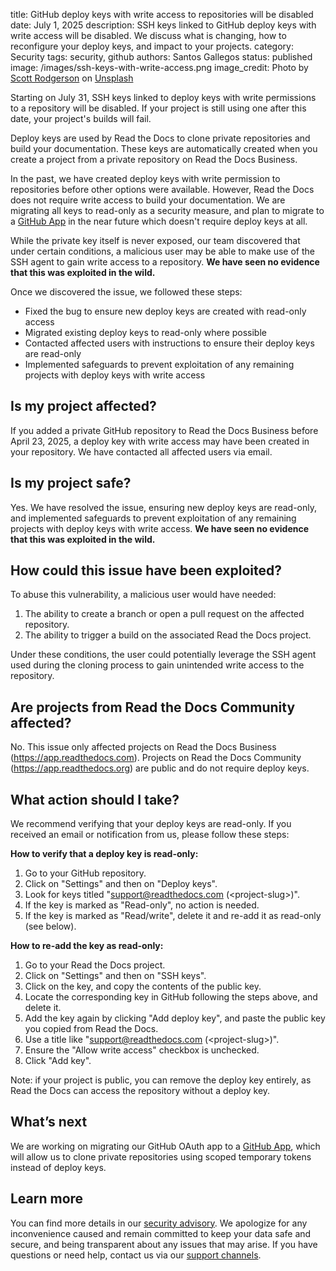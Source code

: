 title: GitHub deploy keys with write access to repositories will be disabled
date: July 1, 2025
description: SSH keys linked to GitHub deploy keys with write access will be disabled. We discuss what is changing, how to reconfigure your deploy keys, and impact to your projects.
category: Security
tags: security, github
authors: Santos Gallegos
status: published
image: /images/ssh-keys-with-write-access.png
image_credit: Photo by <a href="https://unsplash.com/@scottrodgerson?utm_content=creditCopyText&utm_medium=referral&utm_source=unsplash">Scott Rodgerson</a> on <a href="https://unsplash.com/photos/black-and-yellow-striped-line-BwMcYuHI9OI?utm_content=creditCopyText&utm_medium=referral&utm_source=unsplash">Unsplash</a>

Starting on July 31, SSH keys linked to deploy keys with write permissions to a repository will be disabled.
If your project is still using one after this date, your project's builds will fail.

Deploy keys are used by Read the Docs to clone private repositories and build your documentation.
These keys are automatically created when you create a project from a private repository on Read the Docs Business.

In the past, we have created deploy keys with write permission to repositories before other options were available.
However, Read the Docs does not require write access to build your documentation.
We are migrating all keys to read-only as a security measure,
and plan to migrate to a [GitHub App](https://about.readthedocs.com/blog/2025/06/announcing-our-github-app-beta/) in the near future which doesn't require deploy keys at all.

While the private key itself is never exposed,
our team discovered that under certain conditions, a malicious user may be able to make use of the SSH agent to gain write access to a repository.
**We have seen no evidence that this was exploited in the wild.**

Once we discovered the issue, we followed these steps:

- Fixed the bug to ensure new deploy keys are created with read-only access
- Migrated existing deploy keys to read-only where possible
- Contacted affected users with instructions to ensure their deploy keys are read-only
- Implemented safeguards to prevent exploitation of any remaining projects with deploy keys with write access

## Is my project affected?

If you added a private GitHub repository to Read the Docs Business before April 23, 2025,
a deploy key with write access may have been created in your repository.
We have contacted all affected users via email.

## Is my project safe?

Yes. We have resolved the issue, ensuring new deploy keys are read-only,
and implemented safeguards to prevent exploitation of any remaining projects with deploy keys with write access.
**We have seen no evidence that this was exploited in the wild.**

## How could this issue have been exploited?

To abuse this vulnerability, a malicious user would have needed:

1. The ability to create a branch or open a pull request on the affected repository.
2. The ability to trigger a build on the associated Read the Docs project.

Under these conditions, the user could potentially leverage the SSH agent used during the cloning process to gain unintended write access to the repository.

## Are projects from Read the Docs Community affected?

No.
This issue only affected projects on Read the Docs Business (<https://app.readthedocs.com>).
Projects on Read the Docs Community (<https://app.readthedocs.org>) are public and do not require deploy keys.

## What action should I take?

We recommend verifying that your deploy keys are read-only.
If you received an email or notification from us, please follow these steps:

**How to verify that a deploy key is read-only:**

1. Go to your GitHub repository.
2. Click on "Settings" and then on "Deploy keys".
3. Look for keys titled "support@readthedocs.com (&lt;project-slug&gt;)".
4. If the key is marked as "Read-only", no action is needed.
5. If the key is marked as "Read/write", delete it and re-add it as read-only (see below).

**How to re-add the key as read-only:**

1. Go to your Read the Docs project.
2. Click on "Settings" and then on "SSH keys".
3. Click on the key, and copy the contents of the public key.
4. Locate the corresponding key in GitHub following the steps above, and delete it.
5. Add the key again by clicking "Add deploy key", and paste the public key you copied from Read the Docs.
6. Use a title like "support@readthedocs.com (&lt;project-slug&gt;)".
7. Ensure the "Allow write access" checkbox is unchecked.
8. Click "Add key".

Note: if your project is public, you can remove the deploy key entirely,
as Read the Docs can access the repository without a deploy key.

## What’s next

We are working on migrating our GitHub OAuth app to a [GitHub App](https://docs.github.com/en/apps/overview),
which will allow us to clone private repositories using scoped temporary tokens instead of deploy keys.

## Learn more

You can find more details in our [security advisory](https://github.com/readthedocs/readthedocs.org/security/advisories/GHSA-jqm9-f79c-8wx6).
We apologize for any inconvenience caused and remain committed to keep your data safe and secure,
and being transparent about any issues that may arise.
If you have questions or need help, contact us via our [support channels](https://docs.readthedocs.com/platform/stable/support.html).
